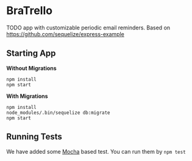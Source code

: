 # BraTrello

TODO app with customizable periodic email reminders. Based on https://github.com/sequelize/express-example 

## Starting App

**Without Migrations**

```
npm install
npm start
```

**With Migrations**

```
npm install
node_modules/.bin/sequelize db:migrate
npm start
```

## Running Tests

We have added some [Mocha](https://mochajs.org) based test. You can run them by `npm test`
